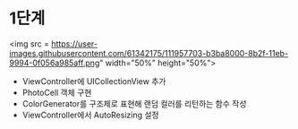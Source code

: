 # 1단계

<img src = https://user-images.githubusercontent.com/61342175/111957703-b3ba8000-8b2f-11eb-9994-0f056a985aff.png" width="50%" height="50%">

- ViewController에 UICollectionView 추가
- PhotoCell 객체 구현
- ColorGenerator를 구조체로 표현해 랜덤 컬러를 리턴하는 함수 작성
- ViewController에서 AutoResizing 설정
